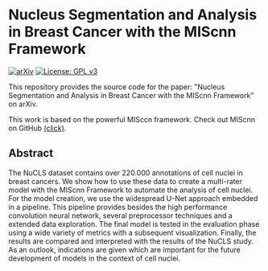 # Nucleus Segmentation and Analysis in Breast Cancer with the MIScnn Framework

[![arXiv](https://img.shields.io/badge/arXiv-2206.08182-b31b1b.svg?style=for-the-badge)](https://arxiv.org/abs/2206.08182) [![License: GPL v3](https://img.shields.io/badge/License-GPL%20v3-blue.svg)](http://www.gnu.org/licenses/gpl-3.0)

This repository provides the source code for the paper: "Nucleus Segmentation and Analysis in Breast Cancer with the MIScnn Framework" on arXiv.

This work is based on the powerful MISccn framework. Check out MIScnn on GitHub [(click)](https://github.com/frankkramer-lab/MIScnn).

## Abstract
The NuCLS dataset contains over 220.000 annotations of cell nuclei in breast cancers. We show how to use these data to create a multi-rater model with the MIScnn Framework to automate the analysis of cell nuclei. For the model creation, we use the widespread U-Net approach embedded in a pipeline. This pipeline provides besides the high performance convolution neural network, several preprocessor techniques and a extended data exploration. The final model is tested in the evaluation phase using a wide variety of metrics with a subsequent visualization. Finally, the results are compared and interpreted with the results of the NuCLS study. As an outlook, indications are given which are important for the future development of models in the context of cell nuclei.